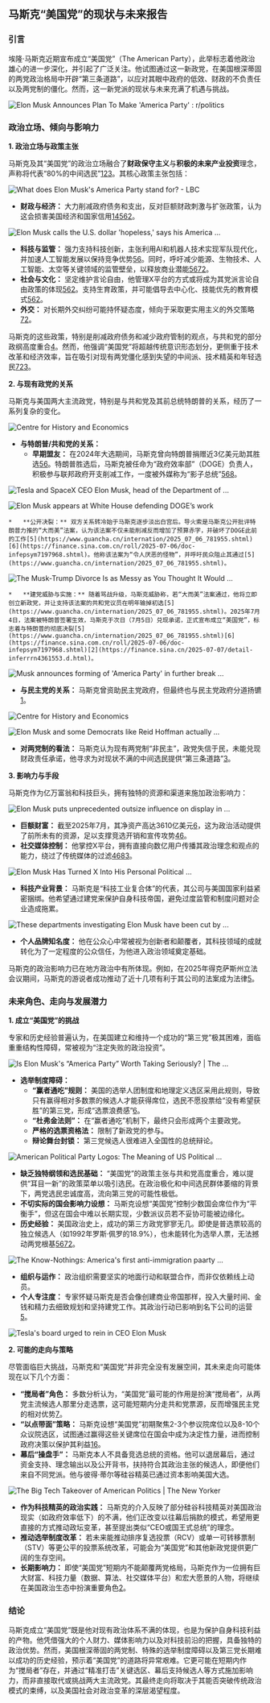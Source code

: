 ## 马斯克“美国党”的现状与未来报告

### 引言

埃隆·马斯克近期宣布成立“美国党”（The American Party），此举标志着他政治雄心的进一步深化，并引起了广泛关注。他试图通过这一新政党，在美国根深蒂固的两党政治格局中开辟“第三条道路”，以应对其眼中政府的低效、财政的不负责任以及两党制的僵化。然而，这一新党派的现状与未来充满了机遇与挑战。

![Elon Musk Announces Plan To Make 'America Party' : r/politics](https://external-preview.redd.it/elon-musk-announces-plan-to-make-america-party-v0-S2x8bUvm1c0RfWWcGBo7yPSLdVTAks2wmg.jpeg?auto=webp&s=d063622aabcf79b12a6da4fad9ee4b683884e562)

### 政治立场、倾向与影响力

**1. 政治立场与政策主张**

马斯克及其“美国党”的政治立场融合了**财政保守主义**与**积极的未来产业投资**理念，声称将代表“80%的中间选民”[1](http://www.news.cn/world/20250711/e74a010ff542435db5450c8b45eb1f39/c.html)[2](https://finance.sina.cn/2025-07-07/detail-inferrrn4361553.d.html)[3](https://www.forwardpathway.com/237300)。其核心政策主张包括：

![What does Elon Musk's America Party stand for? - LBC](https://images.lbc.co.uk/images/738049?width=4000&crop=16_9&signature=7KCdVWm15olcQHir25azd4uwJfU=)

*   **财政与经济：** 大力削减政府债务和支出，反对巨额财政刺激与扩张政策，认为这会损害美国经济和国家信用[1](http://www.news.cn/world/20250711/e74a010ff542435db5450c8b45eb1f39/c.html)[4](http://zqb.cyol.com/pc/content/202507/09/content_413343.html)[5](https://www.guancha.cn/internation/2025_07_06_781955.shtml)[6](https://finance.sina.com.cn/roll/2025-07-06/doc-infepsym7197968.shtml)[2](https://finance.sina.cn/2025-07-07/detail-inferrrn4361553.d.html)。

![Elon Musk calls the U.S. dollar 'hopeless,' says his America ...](https://fortune.com/img-assets/wp-content/uploads/2025/07/GettyImages-2217854935-e1751986806954.jpg)

*   **科技与监管：** 强力支持科技创新，主张利用AI和机器人技术实现军队现代化，并加速人工智能发展以保持竞争优势[5](https://www.guancha.cn/internation/2025_07_06_781955.shtml)[6](https://finance.sina.com.cn/roll/2025-07-06/doc-infepsym7197968.shtml)。同时，呼吁减少能源、生物技术、人工智能、太空等关键领域的监管壁垒，以释放商业潜能[5](https://www.guancha.cn/internation/2025_07_06_781955.shtml)[6](https://finance.sina.com.cn/roll/2025-07-06/doc-infepsym7197968.shtml)[7](https://m.jfdaily.com/wx/detail.do?id=941686)[2](https://finance.sina.cn/2025-07-07/detail-inferrrn4361553.d.html)。
*   **社会与文化：** 坚定维护言论自由，他管理X平台的方式或将成为其党派言论自由政策的体现[5](https://www.guancha.cn/internation/2025_07_06_781955.shtml)[6](https://finance.sina.com.cn/roll/2025-07-06/doc-infepsym7197968.shtml)[2](https://finance.sina.cn/2025-07-07/detail-inferrrn4361553.d.html)。支持生育政策，并可能倡导去中心化、技能优先的教育模式[5](https://www.guancha.cn/internation/2025_07_06_781955.shtml)[6](https://finance.sina.com.cn/roll/2025-07-06/doc-infepsym7197968.shtml)[2](https://finance.sina.cn/2025-07-07/detail-inferrrn4361553.d.html)。
*   **外交：** 对长期外交纠纷可能持怀疑态度，倾向于采取更实用主义的外交策略[7](https://m.jfdaily.com/wx/detail.do?id=941686)[2](https://finance.sina.cn/2025-07-07/detail-inferrrn4361553.d.html)。

马斯克的这些政策，特别是削减政府债务和减少政府管制的观点，与共和党的部分政纲高度重合[4](http://zqb.cyol.com/pc/content/202507/09/content_413343.html)。然而，他强调“美国党”将超越传统意识形态划分，更侧重于技术改革和经济效率，旨在吸引对现有两党僵化感到失望的中间派、技术精英和年轻选民[7](https://m.jfdaily.com/wx/detail.do?id=941686)[2](https://finance.sina.cn/2025-07-07/detail-inferrrn4361553.d.html)[3](https://www.forwardpathway.com/237300)。

**2. 与现有政党的关系**

马斯克与美国两大主流政党，特别是与共和党及其前总统特朗普的关系，经历了一系列复杂的变化。

![Centre for History and Economics](https://www.histecon.magd.cam.ac.uk/May16coin/8%20elephant%20wood%201960s.jpg)

*   **与特朗普/共和党的关系：**
    *   **早期盟友：** 在2024年大选期间，马斯克曾向特朗普捐赠近3亿美元助其胜选[5](https://www.guancha.cn/internation/2025_07_06_781955.shtml)[6](https://finance.sina.com.cn/roll/2025-07-06/doc-infepsym7197968.shtml)。特朗普胜选后，马斯克被任命为“政府效率部”（DOGE）负责人，积极参与联邦政府开支削减工作，一度被外媒称为“影子总统”[5](https://www.guancha.cn/internation/2025_07_06_781955.shtml)[6](https://finance.sina.com.cn/roll/2025-07-06/doc-infepsym7197968.shtml)[8](https://wap.sciencenet.cn/blog-616140-1493584.html?mobile=1)。

![Tesla and SpaceX CEO Elon Musk, head of the Department of ...](https://lookaside.fbsbx.com/lookaside/crawler/media/?media_id=1051808623654468)

![Elon Musk appears at White House defending DOGE’s work](https://www.aljazeera.com/wp-content/uploads/2025/02/AFP__20250211__36XK6EU__v8__HighRes__MuskJoinsPresidentTrumpAtSigningOfExecuriveOrde-1739343768.jpg?resize=1920%2C1440)

    *   **公开决裂：** 双方关系转冷始于马斯克逐步淡出白宫后。导火索是马斯克公开批评特朗普力推的“大而美”法案，认为该法案不仅未能削减反而增加了预算赤字，并破坏了DOGE此前的工作[5](https://www.guancha.cn/internation/2025_07_06_781955.shtml)[6](https://finance.sina.com.cn/roll/2025-07-06/doc-infepsym7197968.shtml)。他称该法案为“令人厌恶的怪物”，并呼吁民众阻止其通过[5](https://www.guancha.cn/internation/2025_07_06_781955.shtml)。

![The Musk-Trump Divorce Is as Messy as You Thought It Would ...](https://media.newyorker.com/photos/684212ad1c85ba72d1d5c315/master/w_2560%2Cc_limit/Glasser-250605B.jpg)

    *   **建党威胁与实施：** 随着骂战升级，马斯克威胁称，若“大而美”法案通过，他将立即创立新政党，并让支持该法案的共和党议员在明年输掉初选[5](https://www.guancha.cn/internation/2025_07_06_781955.shtml)。2025年7月4日，法案被特朗普签署生效，马斯克于次日（7月5日）兑现承诺，正式宣布成立“美国党”，标志着与特朗普的彻底决裂[5](https://www.guancha.cn/internation/2025_07_06_781955.shtml)[6](https://finance.sina.com.cn/roll/2025-07-06/doc-infepsym7197968.shtml)[2](https://finance.sina.cn/2025-07-07/detail-inferrrn4361553.d.html)。

![Musk announces forming of 'America Party' in further break ...](https://cloudfront-us-east-2.images.arcpublishing.com/reuters/6EHE75VUFNNGJEM67MY6K3KBII.jpg)

*   **与民主党的关系：** 马斯克曾资助民主党政府，但最终也与民主党政府分道扬镳[1](http://www.news.cn/world/20250711/e74a010ff542435db5450c8b45eb1f39/c.html)。

![Centre for History and Economics](https://www.histecon.magd.cam.ac.uk/May16coin/5%20donkey%20wood%201960s.jpg)

![Elon Musk and some Democrats like Reid Hoffman actually ...](https://fortune.com/img-assets/wp-content/uploads/2025/07/GettyImages-2194906813-e1752433899379.jpg)

*   **对两党制的看法：** 马斯克认为现有两党制“非民主”，政党失信于民，未能兑现财政责任承诺，他寻求为对现状不满的中间选民提供“第三条道路”[3](https://www.forwardpathway.com/237300)。

**3. 影响力与手段**

马斯克作为亿万富翁和科技巨头，拥有独特的资源和渠道来施加政治影响力：

![Elon Musk puts unprecedented outsize influence on display in ...](https://i.abcnewsfe.com/a/68a01a54-b564-4af2-9f0b-44af1604e60b/elon-musk-2-ap-gmh-241218_1734531664902_hpMain.jpg)

*   **巨额财富：** 截至2025年7月，其净资产高达3610亿美元[6](https://finance.sina.com.cn/roll/2025-07-06/doc-infepsym7197968.shtml)，这为政治活动提供了前所未有的资源，足以支撑竞选开销和宣传攻势[4](http://zqb.cyol.com/pc/content/202507/09/content_413343.html)[6](https://finance.sina.com.cn/roll/2025-07-06/doc-infepsym7197968.shtml)。
*   **社交媒体控制：** 他掌控X平台，拥有直接向数亿用户传播其政治理念和观点的能力，绕过了传统媒体的过滤[4](http://zqb.cyol.com/pc/content/202507/09/content_413343.html)[6](https://finance.sina.com.cn/roll/2025-07-06/doc-infepsym7197968.shtml)[8](https://wap.sciencenet.cn/blog-616140-1493584.html?mobile=1)[3](https://www.forwardpathway.com/237300)。

![Elon Musk Has Turned X Into His Personal Political ...](http://media.wired.com/photos/66abea5bfecaad6da67ff920/master/pass/Musk-Politics-X-Pol--2162895058.jpg)

*   **科技产业背景：** 马斯克是“科技工业复合体”的代表，其公司与美国国家利益紧密捆绑。他希望通过建党来保护自身科技帝国，避免过度监管和制度问题对企业造成拖累。

![These departments investigating Elon Musk have been cut by ...](https://ca-times.brightspotcdn.com/dims4/default/f5a8ff7/2147483647/strip/true/crop/3066x2043+0+0/resize/2000x1333!/quality/75/?url=https%3A%2F%2Fcalifornia-times-brightspot.s3.amazonaws.com%2Fd5%2F23%2Fd9d63da241a8aac049244e7864a2%2Felon-musk-trump-conflicts-1.jpg)

*   **个人品牌知名度：** 他在公众心中常被视为创新者和颠覆者，其科技领域的成就转化为了一定程度的公众信任，为他进入政治领域奠定基础。

马斯克的政治影响力已在地方政治中有所体现。例如，在2025年得克萨斯州立法会议期间，马斯克的游说者成功推动了近十几项有利于其公司的法案成为法律[5](https://www.guancha.cn/internation/2025_07_06_781955.shtml)。

### 未来角色、走向与发展潜力

**1. 成立“美国党”的挑战**

专家和历史经验普遍认为，在美国建立和维持一个成功的“第三党”极其困难，面临重重结构性障碍，常被视为“注定失败的政治投资”。

![Is Elon Musk's “America Party” Worth Taking Seriously? | The ...](https://media.newyorker.com/photos/6870254edd2cc138cdcb3b58/16:9/w_2800,h_1575,c_limit/TNY_FaultLines_250711_ElonParty_Final_01_bleed.jpg)

*   **选举制度障碍：**
    *   **“赢者通吃”规则：** 美国的选举人团制度和地理定义选区采用此规则，导致只有赢得相对多数票的候选人才能获得席位，选民不愿投票给“没有希望获胜”的第三党，形成“选票浪费感”[6](https://finance.sina.com.cn/roll/2025-07-06/doc-infepsym7197968.shtml)。
    *   **“杜弗金法则”：** 在“赢者通吃”机制下，最终只会形成两个主要政党。
    *   **严格的选票资格法：** 限制了新政党的参与。
    *   **辩论舞台封锁：** 第三党候选人很难进入全国性的总统辩论。

![American Political Party Logos: The Meaning of US Political ...](https://fabrikbrands.com/wp-content/uploads/American-Political-Party-Logos-1b.png)

*   **缺乏独特纲领和选民基础：** “美国党”的政策主张与共和党高度重合，难以提供“耳目一新”的政策菜单以吸引选民。在政治极化和中间选民群体萎缩的背景下，两党选民忠诚度高，流向第三党的可能性极低。
*   **不切实际的国会影响力设想：** 马斯克设想“美国党”控制少数国会席位作为“平衡手”，但这在国会中难以长期实现，少数派议员若不妥协可能被边缘化。
*   **历史经验：** 美国政治史上，成功的第三方政党寥寥无几。即使是普选票较高的独立候选人（如1992年罗斯·佩罗的18.9%），也未能转化为选举人票，无法撼动两党根基[5](https://www.guancha.cn/internation/2025_07_06_781955.shtml)[6](https://finance.sina.com.cn/roll/2025-07-06/doc-infepsym7197968.shtml)[7](https://m.jfdaily.com/wx/detail.do?id=941686)[2](https://finance.sina.cn/2025-07-07/detail-inferrrn4361553.d.html)。

![The Know-Nothings: America's first anti-immigration paarty ...](https://i.natgeofe.com/n/3c58bd04-d5d5-4c46-9d05-7bfe97e82862/album_alb3068784.jpg)

*   **组织与运作：** 政治组织需要坚实的地面行动和联盟合作，而非仅依赖线上动员。
*   **个人专注度：** 专家怀疑马斯克是否会像创建商业帝国那样，投入大量时间、金钱和精力去细致规划和坚持建党工作。其政治行动已影响到名下公司的运营[5](https://www.guancha.cn/internation/2025_07_06_781955.shtml)。

![Tesla's board urged to rein in CEO Elon Musk](https://nypost.com/wp-content/uploads/sites/2/2025/07/newspress-collage-hic7t1b8w-1751977169292.jpg?quality=75&strip=all&1751962810)

**2. 可能的走向与策略**

尽管面临巨大挑战，马斯克和“美国党”并非完全没有发展空间，其未来走向可能体现在以下几个方面：

*   **“搅局者”角色：** 多数分析认为，“美国党”最可能的作用是扮演“搅局者”，从两党主流候选人那里分走选票，这可能短期内分走共和党票源，反而增强民主党的相对优势[7](https://m.jfdaily.com/wx/detail.do?id=941686)。
*   **“以点带面”策略：** 马斯克设想“美国党”初期聚焦2-3个参议院席位以及8-10个众议院选区，试图通过赢得这些关键席位在国会中成为决定性力量，进而控制政府决策以保护其利益[1](http://www.news.cn/world/20250711/e74a010ff542435db5450c8b45eb1f39/c.html)[6](https://finance.sina.com.cn/roll/2025-07-06/doc-infepsym7197968.shtml)。
*   **幕后“操盘手”：** 马斯克本人不具备竞选总统的资格。他可以退居幕后，通过资金支持、理念输出以及公开背书，扶持符合其政治主张的候选人，即便他们来自不同党派。他与彼得·蒂尔等硅谷精英已通过资本影响美国大选。

![The Big Tech Takeover of American Politics | The New Yorker](https://media.newyorker.com/photos/679279d371f5618ee82d6a23/master/w_2560%2Cc_limit/Caspian-Kang-GettyImages-2194353986.jpg)

*   **作为科技精英的政治实践：** 马斯克的介入反映了部分硅谷科技精英对美国政治现实（如政府效率低下）的不满，他们正改变以往幕后捐款的模式，希望用更直接的方式推动政坛变革，甚至提出类似“CEO或国王式总统”的理念。
*   **推动选举制度改革：** 若未来能推动排序复选投票（RCV）或单一可转移票制（STV）等更公平的投票系统改革，可能会为“美国党”和其他新政党提供更广阔的生存空间。
*   **长期影响力：** 即使“美国党”短期内不能颠覆两党格局，马斯克作为一位拥有巨大财富、科技力量（数据、算法、社交媒体平台）和宏大愿景的人物，将继续在美国政治生态中扮演重要角色[2](https://finance.sina.cn/2025-07-07/detail-inferrrn4361553.d.html)。

### 结论

马斯克成立“美国党”既是他对现有政治体系不满的体现，也是为保护自身科技利益的产物。他凭借强大的个人财力、媒体影响力以及对科技前沿的把握，具备独特的政治优势。然而，美国根深蒂固的两党制、特殊的选举制度障碍以及第三党长期难以成功的历史经验，预示着“美国党”的道路将异常艰难。它更可能在短期内作为“搅局者”存在，并通过“精准打击”关键选区、幕后支持候选人等方式施加影响力，而非直接取代或挑战两大主流政党。其最终走向将取决于其能否突破传统政治模式的束缚，以及美国社会对政治变革的深层渴望程度。